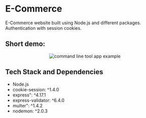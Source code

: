 # E-Commerce

E-Commerce website built using Node.js and different packages. Authentication with session cookies.

## Short demo:

<p align ="center">
<img src="./findr_mov.gif" alt="command line tool app example">
</p>

## Tech Stack and Dependencies

-   Node.js
-   cookie-session: ^1.4.0
-   express": ^4.17.1
-   express-validator: ^6.4.0
-   multer": ^1.4.2
-   nodemon: ^2.0.3
